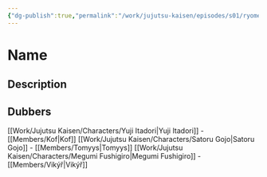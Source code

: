 ```yaml
---
{"dg-publish":true,"permalink":"/work/jujutsu-kaisen/episodes/s01/ryomen-sukuna/"}
---
```


# Name



## Description



## Dubbers


[[Work/Jujutsu Kaisen/Characters/Yuji Itadori\|Yuji Itadori]] - [[Members/Kof\|Kof]]
[[Work/Jujutsu Kaisen/Characters/Satoru Gojo\|Satoru Gojo]] - [[Members/Tomyys\|Tomyys]]
[[Work/Jujutsu Kaisen/Characters/Megumi Fushigiro\|Megumi Fushigiro]] - [[Members/Vikýř\|Vikýř]]

